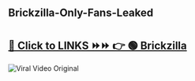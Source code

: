 
 ## Brickzilla-Only-Fans-Leaked

# <h2><a href="https://clipsfans.com/Brickzilla&ref=git">🔗 Click to LINKS ⏩⏩ 👉 🟢 Brickzilla </a></h2>

<a href="https://clipsfans.com/Brickzilla&ref=git" rel="nofollow" data-target="animated-image.originalLink"><img src="https://i.ibb.co.com/xMMVF88/686577567.gif" alt="Viral Video Original" style="max-width: 100%; display: inline-block;" data-target="animated-image.originalImage"></a>
